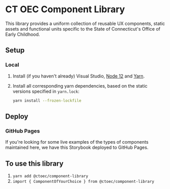 # CT OEC Component Library
This library provides a uniform collection of reusable UX components, static assets and functional units specific to the State of Connecticut's Office of Early Childhood.

## Setup

### Local
1. Install (if you haven't already) Visual Studio, [Node 12](https://nodejs.org/en/download/) and [Yarn](https://yarnpkg.com/lang/en/docs/install/).

1. Install all corresponding yarn dependencies, based on the static versions specified in `yarn.lock`:
    ```.sh
    yarn install --frozen-lockfile
    ```

## Deploy

### GitHub Pages
If you're looking for some live examples of the types of components maintained here, we have this Storybook deployed to GitHub Pages.

## To use this library

1. `yarn add @ctoec/component-library`
1. `import { ComponentOfYourChoice } from @ctoec/component-library`
